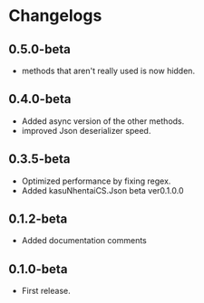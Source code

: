 # Changelogs

## 0.5.0-beta
- methods that aren't really used is now hidden.

## 0.4.0-beta
- Added async version of the other methods.
- improved Json deserializer speed.

## 0.3.5-beta
- Optimized performance by fixing regex.
- Added kasuNhentaiCS.Json beta ver0.1.0.0

## 0.1.2-beta
- Added documentation comments

## 0.1.0-beta
- First release.